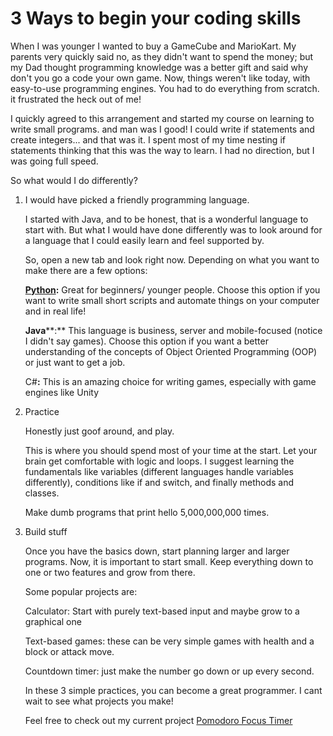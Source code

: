 # 3 Ways to begin your coding skills

When I was younger I wanted to buy a GameCube and MarioKart. My parents very quickly said no, as they didn't want to spend the money; but my Dad thought programming knowledge was a better gift and said why don't you go a code your own game. Now, things weren't like today, with easy-to-use programming engines. You had to do everything from scratch. it frustrated the heck out of me!

I quickly agreed to this arrangement and started my course on learning to write small programs. and man was I good! I could write if statements and create integers... and that was it. I spent most of my time nesting if statements thinking that this was the way to learn. I had no direction, but I was going full speed.

So what would I do differently?

1.  I would have picked a friendly programming language.
    
    I started with Java, and to be honest, that is a wonderful language to start with. But what I would have done differently was to look around for a language that I could easily learn and feel supported by.
    
    So, open a new tab and look right now. Depending on what you want to make there are a few options:
    
    [**Python**](https://www.python.org/downloads/)**:** Great for beginners/ younger people. Choose this option if you want to write small short scripts and automate things on your computer and in real life!
    
    **Java****:** This language is business, server and mobile-focused (notice I didn't say games). Choose this option if you want a better understanding of the concepts of Object Oriented Programming (OOP) or just want to get a job.
    
    C#**:** This is an amazing choice for writing games, especially with game engines like Unity
    
2.  Practice
    
    Honestly just goof around, and play.
    
    This is where you should spend most of your time at the start. Let your brain get comfortable with logic and loops. I suggest learning the fundamentals like variables (different languages handle variables differently), conditions like if and switch, and finally methods and classes.
    
    Make dumb programs that print hello 5,000,000,000 times.
    
3.  Build stuff
    
    Once you have the basics down, start planning larger and larger programs. Now, it is important to start small. Keep everything down to one or two features and grow from there.
    
    Some popular projects are:
    
    Calculator: Start with purely text-based input and maybe grow to a graphical one
    
    Text-based games: these can be very simple games with health and a block or attack move.
    
    Countdown timer: just make the number go down or up every second.
    
    In these 3 simple practices, you can become a great programmer. I cant wait to see what projects you make!
    
    Feel free to check out my current project [Pomodoro Focus Timer](https://play.google.com/store/apps/details?id=com.yelk11.pomodoro)